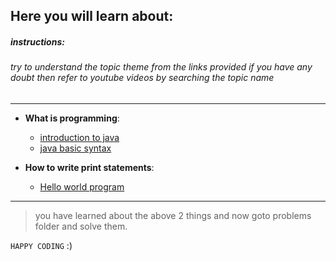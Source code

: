 ## **Here you will learn about**:

##### instructions:

###### try to understand the topic theme from the links provided if you have any doubt then refer to youtube videos by searching the topic name

---

- **What is programming**:

  - [introduction to java](https://www.geeksforgeeks.org/introduction-to-java/)
  - [java basic syntax](https://www.geeksforgeeks.org/java-basic-syntax/?ref=lbp)

- **How to write print statements**:
  - [Hello world program ](https://www.geeksforgeeks.org/java-hello-world-program/?ref=lbp)

---

> you have learned about the above 2 things and now goto problems folder and solve them.

`HAPPY CODING` :)
